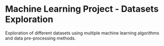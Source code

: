 # Machine Learning Project - Datasets Exploration

Exploration of different datasets using multiple machine learning algorithms and data pre-processing methods.
